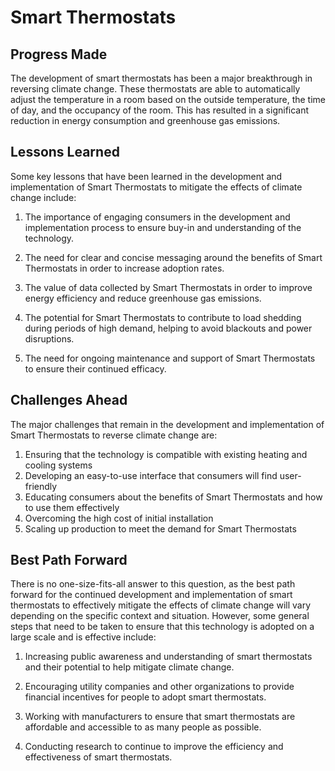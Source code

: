 # Smart Thermostats

## Progress Made

The development of smart thermostats has been a major breakthrough in reversing climate change. These thermostats are able to automatically adjust the temperature in a room based on the outside temperature, the time of day, and the occupancy of the room. This has resulted in a significant reduction in energy consumption and greenhouse gas emissions.

## Lessons Learned

Some key lessons that have been learned in the development and implementation of Smart Thermostats to mitigate the effects of climate change include:

1. The importance of engaging consumers in the development and implementation process to ensure buy-in and understanding of the technology.

2. The need for clear and concise messaging around the benefits of Smart Thermostats in order to increase adoption rates.

3. The value of data collected by Smart Thermostats in order to improve energy efficiency and reduce greenhouse gas emissions.

4. The potential for Smart Thermostats to contribute to load shedding during periods of high demand, helping to avoid blackouts and power disruptions.

5. The need for ongoing maintenance and support of Smart Thermostats to ensure their continued efficacy.

## Challenges Ahead

The major challenges that remain in the development and implementation of Smart Thermostats to reverse climate change are:

1. Ensuring that the technology is compatible with existing heating and cooling systems
2. Developing an easy-to-use interface that consumers will find user-friendly
3. Educating consumers about the benefits of Smart Thermostats and how to use them effectively
4. Overcoming the high cost of initial installation
5. Scaling up production to meet the demand for Smart Thermostats

## Best Path Forward

There is no one-size-fits-all answer to this question, as the best path forward for the continued development and implementation of smart thermostats to effectively mitigate the effects of climate change will vary depending on the specific context and situation. However, some general steps that need to be taken to ensure that this technology is adopted on a large scale and is effective include:

1. Increasing public awareness and understanding of smart thermostats and their potential to help mitigate climate change.

2. Encouraging utility companies and other organizations to provide financial incentives for people to adopt smart thermostats.

3. Working with manufacturers to ensure that smart thermostats are affordable and accessible to as many people as possible.

4. Conducting research to continue to improve the efficiency and effectiveness of smart thermostats.

